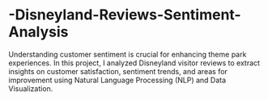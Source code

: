 # -Disneyland-Reviews-Sentiment-Analysis
Understanding customer sentiment is crucial for enhancing theme park experiences. In this project, I analyzed Disneyland visitor reviews to extract insights on customer satisfaction, sentiment trends, and areas for improvement using Natural Language Processing (NLP) and Data Visualization.
